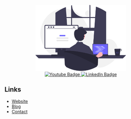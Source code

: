 <div id="header" align="center">
  <img src="./images/programmer.svg" width="300"/>
</div>

<div id="badges" align="center">
  <a href="https://www.youtube.com/channel/UChjgSOhM3tMRtoHYbZDBNUg"> 
    <img src="https://img.shields.io/badge/YouTube-red?style=for-the-badge&logo=youtube&logoColor=white" alt="Youtube Badge"/>
  </a>

  <a href="https://www.linkedin.com/in/marcus-papin/">
   <img src="https://img.shields.io/badge/LinkedIn-blue?style=for-the-badge&logo=linkedin&logoColor=white" alt="LinkedIn Badge"/>
  </a>
</div>

## Links

- [Website](https://www.marcuspapin.com)
- [Blog](https://www.marcuspapin.com/articles)
- [Contact](https://www.marcuspapin.com/contact)

<!-- [![Top Langs](https://github-readme-stats.vercel.app/api/top-langs/?username=marcuspapin)](https://github.com/anuraghazra/github-readme-stats) -->
